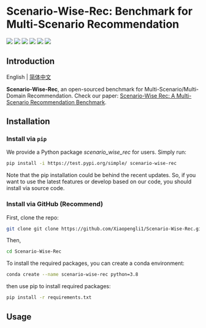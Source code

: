 # Scenario-Wise-Rec: Benchmark for Multi-Scenario Recommendation 
<p align="left">
  <img src='https://img.shields.io/badge/python-3.8+-brightgreen'>
  <img src='https://img.shields.io/badge/torch-1.13+-brightgreen'>
  <img src='https://img.shields.io/badge/scikit_learn-1.2.1+-brightgreen'>
  <img src='https://img.shields.io/badge/pandas-1.5.3+-brightgreen'>
  <img src="https://img.shields.io/pypi/l/torch-rechub">
<a href="https://hits.seeyoufarm.com"><img src="https://hits.seeyoufarm.com/api/count/incr/badge.svg?url=https%3A%2F%2Fgithub.com%2FXiaopengli1%2FScenario-Wise-Rec&count_bg=%2379C83D&title_bg=%23555555&icon=&icon_color=%23E7E7E7&title=hits&edge_flat=false"/></a>

## Introduction
English | [简体中文](README_CN.md)

**Scenario-Wise-Rec**, an open-sourced benchmark for Multi-Scenario/Multi-Domain Recommendation. Check our paper: [Scenario-Wise Rec: A Multi-Scenario Recommendation Benchmark]().

## Installation

### Install via `pip`
We provide a Python package *scenario_wise_rec* for users. Simply run:
```sh
pip install -i https://test.pypi.org/simple/ scenario-wise-rec
```

Note that the pip installation could be behind the recent updates. So, if you want to use the latest features or develop based on our code, you should install via source code.

### Install via GitHub (Recommend)

First, clone the repo:
```sh
git clone git clone https://github.com/Xiaopengli1/Scenario-Wise-Rec.git
```

Then, 

```sh
cd Scenario-Wise-Rec
```

To install the required packages, you can create a conda environment:

```sh
conda create --name scenario-wise-rec python=3.8
```

then use pip to install required packages:

```sh
pip install -r requirements.txt
```

## Usage
